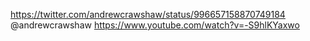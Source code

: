 https://twitter.com/andrewcrawshaw/status/996657158870749184 @andrewcrawshaw https://www.youtube.com/watch?v=-S9hlKYaxwo